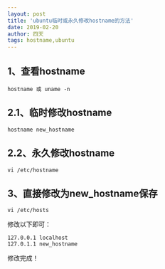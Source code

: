 ```yaml
---
layout: post
title: 'ubuntu临时或永久修改hostname的方法'
date: 2019-02-20
author: 四天
tags: hostname,ubuntu 
---
```


## 1、查看hostname ##
    hostname 或 uname -n
## 2.1、临时修改hostname ##
    hostname new_hostname
## 2.2、永久修改hostname ##
    vi /etc/hostname
## 3、直接修改为new_hostname保存 ##
    vi /etc/hosts
修改以下即可：

    127.0.0.1 localhost
    127.0.1.1 new_hostname
修改完成！